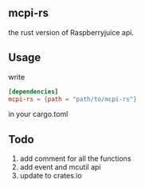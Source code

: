 ## mcpi-rs

the rust version of Raspberryjuice api.



## Usage

write

```toml
[dependencies]
mcpi-rs = {path = "path/to/mcpi-rs"}
```
in your cargo.toml

## Todo

1. add comment for all the functions
2. add event and mcutil api
3. update to crates.io



